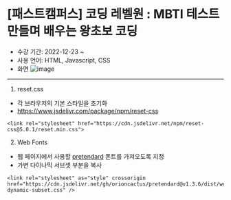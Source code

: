 # [패스트캠퍼스] 코딩 레벨원 : MBTI 테스트 만들며 배우는 왕초보 코딩
- 수강 기간: 2022-12-23 ~ 
- 사용 언어: HTML, Javascript, CSS
- 화면
![image](https://user-images.githubusercontent.com/69184668/209423135-7d67dfbe-51ab-4bc2-9096-d7fc533b9a09.png)

***
1. reset.css
- 각 브라우저의 기본 스타일을 초기화
- https://www.jsdelivr.com/package/npm/reset-css
```
<link rel="stylesheet" href="https://cdn.jsdelivr.net/npm/reset-css@5.0.1/reset.min.css">
```

2. Web Fonts
- 웹 페이지에서 사용할 [pretendard](https://github.com/orioncactus/pretendard) 폰트를 가져오도록 지정
- 가변 다이나믹 서브셋 부분을 복사
```
<link rel="stylesheet" as="style" crossorigin href="https://cdn.jsdelivr.net/gh/orioncactus/pretendard@v1.3.6/dist/web/variable/pretendardvariable-dynamic-subset.css" />
```